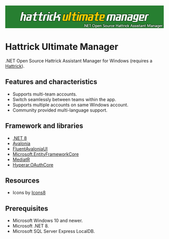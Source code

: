 
![HUM Logo][2]

# Hattrick Ultimate Manager
.NET Open Source Hattrick Assistant Manager for Windows (requires a [Hattrick][1]).

## Features and characteristics
- Supports multi-team accounts.
- Switch seamlessly between teams within the app.
- Supports multiple accounts on same Windows account.
- Community provided multi-language support.

## Framework and libraries
- [.NET 8][3]
- [Avalonia][4]
- [FluentAvaloniaUI][5]
- [Microsoft.EntityFrameworkCore][6]
- [MediatR][7]
- [Hyperar.OAuthCore][8]

## Resources
- Icons by [Icons8][9]

## Prerequisites
- Microsoft Windows 10 and newer.
- Microsoft .NET 8.
- Microsoft SQL Server Express LocalDB.

[1]: https://www.hattrick.org
[2]: https://github.com/hyperar/hattrick-ultimate-manager/raw/master/resources/logo.png
[3]: https://dotnet.microsoft.com/es-es/download/dotnet/8.0
[4]: https://www.nuget.org/packages/Avalonia
[5]: https://www.nuget.org/packages/FluentAvaloniaUI
[6]: https://www.nuget.org/packages/Microsoft.EntityFrameworkCore
[7]: https://www.nuget.org/packages/MediatR
[8]: https://www.nuget.org/packages/Hyperar.OAuthCore
[9]: https://icons8.com/
